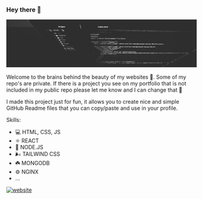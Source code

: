 ### Hey there 👋

![](https://github.com/danielhabila/danielhabila/blob/main/bgbanner.png)

Welcome to the brains behind the beauty of my websites 🧠. Some of my repo's are private. If there is a project you see on my portfolio that is not included in my public repo please let me know and I can change that 🤪


I made this project just for fun, it allows you to create nice and simple GitHub Readme files that you can copy/paste and use in your profile.

Skills: 
* 💻   HTML, CSS, JS 
* ⚛️   REACT
* 🧩   NODE.JS
* 🌬️  TAILWIND CSS
* ☘️   MONGODB
* ⚙️   NGINX
* ...



[<img src='https://cdn.jsdelivr.net/npm/simple-icons@3.0.1/icons/icloud.svg' alt='website' height='40'>](danielhabila.com)  

